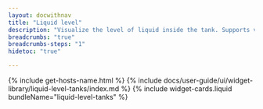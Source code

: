 ```yaml
---
layout: docwithnav
title: "Liquid level"
description: "Visualize the level of liquid inside the tank. Supports various tank shapes."
breadcrumbs: "true"
breadcrumbs-steps: "1"
hidetoc: "true"

---
```

{% include get-hosts-name.html %}
{% include docs/user-guide/ui/widget-library/liquid-level-tanks/index.md %}
{% include widget-cards.liquid bundleName="liquid-level-tanks" %}
